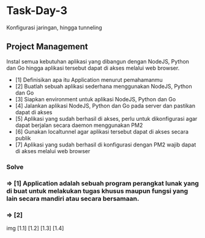 # Task-Day-3
Konfigurasi jaringan, hingga tunneling

## Project Management

Instal semua kebutuhan aplikasi yang dibangun dengan NodeJS, Python dan Go hingga aplikasi tersebut dapat di akses melalui web browser.

- [1] Definisikan apa itu Application menurut pemahamanmu
- [2] Buatlah sebuah aplikasi sederhana menggunakan NodeJS, Python dan Go
- [3] Siapkan environment untuk aplikasi NodeJS, Python dan Go
- [4] Jalankan aplikasi NodeJS, Python dan Go pada server dan pastikan dapat di akses
- [5] Aplikasi yang sudah berhasil di akses, perlu untuk dikonfigurasi agar dapat berjalan secara daemon menggunakan PM2
- [6] Gunakan localtunnel agar aplikasi tersebut dapat di akses secara publik
- [7] Aplikasi yang sudah berhasil di konfigurasi dengan PM2 wajib dapat di akses melalui web browser

### Solve ###

### => [1] Application adalah sebuah program perangkat lunak yang di buat untuk melakukan tugas khusus maupun fungsi yang lain secara mandiri atau secara bersamaan.

### => [2]  

img [1.1] [1.2] [1.3] [1.4] 


